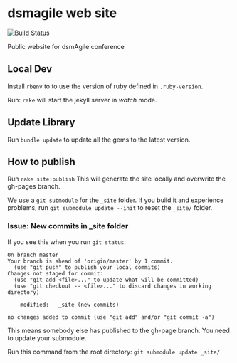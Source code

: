 dsmagile web site 
============

[![Build Status](https://travis-ci.org/agileiowa/dsmagile-web.svg?branch=master)](https://travis-ci.org/agileiowa/dsmagile-web)

Public website for dsmAgile conference

## Local Dev
Install `rbenv` to to use the version of ruby defined in `.ruby-version`.

Run: `rake` will start the jekyll server in *watch* mode.

## Update Library

Run `bundle update` to update all the gems to the latest version.

## How to publish
Run `rake site:publish`
This will generate the site locally and overwrite the gh-pages branch. 

We use a `git submodule` for the `_site` folder. If you build it and experience problems, run `git submodule update --init` to reset the `_site/` folder.

### Issue: New commits in _site folder
If you see this when you run `git status`:

```
On branch master
Your branch is ahead of 'origin/master' by 1 commit.
  (use "git push" to publish your local commits)
Changes not staged for commit:
  (use "git add <file>..." to update what will be committed)
  (use "git checkout -- <file>..." to discard changes in working directory)

	modified:   _site (new commits)

no changes added to commit (use "git add" and/or "git commit -a")
```

This means somebody else has published to the gh-page branch. You need to
update your submodule.

Run this command from the root directory: `git submodule update _site/`

